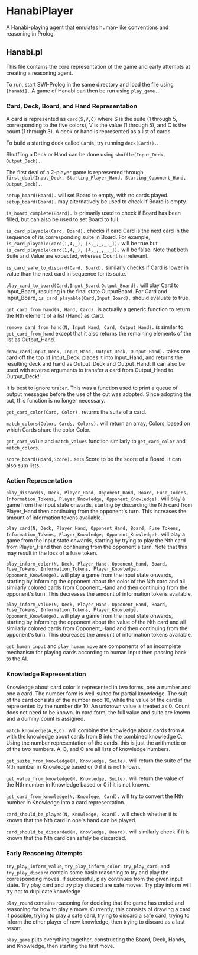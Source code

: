 # HanabiPlayer
A Hanabi-playing agent that emulates human-like conventions and reasoning in Prolog.

## Hanabi.pl

This file contains the core representation of the game and early attempts at creating a reasoning agent.

To run, start SWI-Prolog in the same directory and load the file using `[hanabi].` A game of Hanabi can then be run using `play_game.`.

### Card, Deck, Board, and Hand Representation

A card is represented as `card(S,V,C)` where S is the suite (1 through 5, corresponding to the five colors), V is the value (1 through 5), and C is the count (1 through 3). A deck or hand is represented as a list of cards.

To build a starting deck called `Cards`, try running `deck(Cards).`.

Shuffling a Deck or Hand can be done using `shuffle(Input_Deck, Output_Deck).`.

The first deal of a 2-player game is represented through `first_deal(Input_Deck, Starting_Player_Hand, Starting_Opponent_Hand, Output_Deck).`.

`setup_board(Board).` will set Board to empty, with no cards played. `setup_board(Board).` may alternatively be used to check if Board is empty.

`is_board_complete(Board).` is primarily used to check if Board has been filled, but can also be used to set Board to full.

`is_card_playable(Card, Board).` checks if card Card is the next card in the sequence of its corresponding suite in Board. For example, `is_card_playable(card(1,4,_), [3,_,_,_,_]).` will be true but `is_card_playable(card(1,4,_), [4,_,_,_,_]).` will be false. Note that both Suite and Value are expected, whereas Count is irrelevant.


`is_card_safe_to_discard(Card, Board).` similarly checks if Card is lower in value than the next card in sequence for its suite.

`play_card_to_board(Card,Input_Board,Output_Board).` will play Card to Input_Board, resulting in the final state OutputBoard. For Card and Input_Board, `is_card_playable(Card,Input_Board).` should evaluate to true.

`get_card_from_hand(N, Hand, Card).` is actually a generic function to return the Nth element of a list (Hand) as Card.

`remove_card_from_hand(N, Input_Hand, Card, Output_Hand).` is similar to `get_card_from_hand` except that it also returns the remaining elements of the list as Output_Hand.

`draw_card(Input_Deck, Input_Hand, Output_Deck, Output_Hand).` takes one card off the top of Input_Deck, places it into Input_Hand, and returns the resulting deck and hand as Output_Deck and Output_Hand. It can also be used with reverse arguments to transfer a card from Output_Hand to Output_Deck!

It is best to ignore `tracer`. This was a function used to print a queue of output messages before the use of the cut was adopted. Since adopting the cut, this function is no longer necessary.

`get_card_color(Card, Color).` returns the suite of a card.

`match_colors(Color, Cards, Colors).` will return an array, Colors, based on which Cards share the color Color.

`get_card_value` and `match_values` function similarly to `get_card_color` and `match_colors`.

`score_board(Board,Score).` sets Score to be the score of a Board. It can also sum lists.

### Action Representation

`play_discard(N, Deck, Player_Hand, Opponent_Hand, Board, Fuse_Tokens, Information_Tokens, Player_Knowledge, Opponent_Knowledge).` will play a game from the input state onwards, starting by discarding the Nth card from Player_Hand then continuing from the opponent's turn. This increases the amount of information tokens available.

`play_card(N, Deck, Player_Hand, Opponent_Hand, Board, Fuse_Tokens, Information_Tokens, Player_Knowledge, Opponent_Knowledge).` will play a game from the input state onwards, starting by trying to play the Nth card from Player_Hand then continuing from the opponent's turn. Note that this may result in the loss of a fuse token.

`play_inform_color(N, Deck, Player_Hand, Opponent_Hand, Board, Fuse_Tokens, Information_Tokens, Player_Knowledge, Opponent_Knowledge).` will play a game from the input state onwards, starting by informing the opponent about the color of the Nth card and all similarly colored cards from Opponent_Hand and then continuing from the opponent's turn. This decreases the amount of information tokens available.

`play_inform_value(N, Deck, Player_Hand, Opponent_Hand, Board, Fuse_Tokens, Information_Tokens, Player_Knowledge, Opponent_Knowledge).` will play a game from the input state onwards, starting by informing the opponent about the value of the Nth card and all similarly colored cards from Opponent_Hand and then continuing from the opponent's turn. This decreases the amount of information tokens available.

`get_human_input` and `play_human_move` are components of an incomplete mechanism for playing cards according to human input then passing back to the AI.

### Knowledge Representation

Knowledge about card color is represented in two forms, one a number and one a card. The number form is well-suited for partial knowledge. The suit of the card consists of the number mod 10, while the value of the card is represented by the number div 10. An unknown value is treated as 0. Count does not need to be known. In card form, the full value and suite are known and a dummy count is assigned.

`match_knowledge(A,B,C).` will combine the knowledge about cards from A with the knowledge about cards from B into the combined knowledge C. Using the number representation of the cards, this is just the arithmetic or of the two numbers. A, B, and C are all lists of knowledge numbers.

`get_suite_from_knowledge(N, Knowledge, Suite).` will return the suite of the Nth number in Knowledge based or 0 if it is not known.

`get_value_from_knowledge(N, Knowledge, Suite).` will return the value of the Nth number in Knowledge based or 0 if it is not known.

`get_card_from_knowledge(N, Knowlege, Card).` will try to convert the Nth number in Knowledge into a card representation.

`card_should_be_played(N, Knowledge, Board).` will check whether it is known that the Nth card in one's hand can be played.

`card_should_be_discarded(N, Knowledge, Board).` will similarly check if it is known that the Nth card can safely be discarded.

### Early Reasoning Attempts

`try_play_inform_value`, `try_play_inform_color`, `try_play_card`, and `try_play_discard` contain some basic reasoning to try and play the corresponding moves. If successful, play continues from the given input state. Try play card and try play discard are safe moves. Try play inform will try not to duplicate knowledge

`play_round` contains reasoning for deciding that the game has ended and reasoning for how to play a move. Currently, this consists of drawing a card if possible, trying to play a safe card, trying to discard a safe card, trying to inform the other player of new knowledge, then trying to discard as a last resort.

`play_game` puts everything together, constructing the Board, Deck, Hands, and Knowledge, then starting the first move.